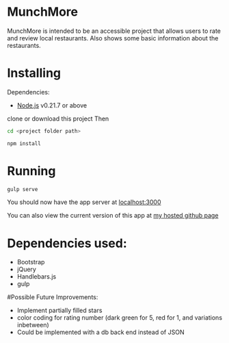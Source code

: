 # MunchMore

MunchMore is intended to be an accessible project that allows users to rate and review local restaurants.  Also shows some basic information about the restaurants.  

# Installing
Dependencies:

* [Node.js](https://nodejs.org/en/) v0.21.7 or above

clone or download this project Then

```sh
cd <project folder path>
```

```sh
npm install
```

# Running

```sh
gulp serve
```

You should now have the app server at [localhost:3000](http://localhost:3000)

You can also view the current version of this app at [my hosted github page](https://msheahen.github.io/mtba-transportation-app/)

# Dependencies used:
* Bootstrap
* jQuery
* Handlebars.js
* gulp

#Possible Future Improvements:

* Implement partially filled stars
* color coding for rating number (dark green for 5, red for 1, and variations inbetween)
* Could be implemented with a db back end instead of JSON
